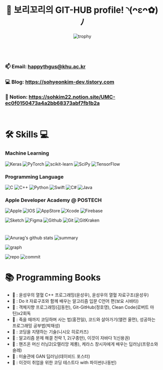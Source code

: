 
<div align="center">
	
# 🥦 보리꼬리의 GIT-HUB profile! ◝(ᴖεᴖ✿)ﾉ
	
</div>

<div align="center">
	
![trophy](https://github-profile-trophy.vercel.app/?username=SohyeonKim-dev&no-frame=true&margin-w=20&margin-h=20&row=2&column=3&theme=gruvbox)
	
</div>

#

<div align="leading">
<br/>
	
### 📫 Email: happythgus@khu.ac.kr
### 💻 Blog: https://sohyeonkim-dev.tistory.com
### 🍎 Notion: https://sohkim22.notion.site/UMC-ec0f0150473a4a2bb68373abf7fb1b2a

</div>
<br/>

#
# 🛠️ Skills 💻
### Machine Learning 
![Keras](https://img.shields.io/badge/Keras-%23D00000.svg?style=for-the-badge&logo=Keras&logoColor=white)
![PyTorch](https://img.shields.io/badge/PyTorch-%23EE4C2C.svg?style=for-the-badge&logo=PyTorch&logoColor=white)
![scikit-learn](https://img.shields.io/badge/scikit--learn-%23F7931E.svg?style=for-the-badge&logo=scikit-learn&logoColor=white)
![SciPy](https://img.shields.io/badge/SciPy-%230C55A5.svg?style=for-the-badge&logo=scipy&logoColor=%white)
![TensorFlow](https://img.shields.io/badge/TensorFlow-%23FF6F00.svg?style=for-the-badge&logo=TensorFlow&logoColor=white)

### Programming Language
![C](https://img.shields.io/badge/c-%2300599C.svg?style=for-the-badge&logo=c&logoColor=white)
![C++](https://img.shields.io/badge/c++-%2300599C.svg?style=for-the-badge&logo=c%2B%2B&logoColor=white)
![Python](https://img.shields.io/badge/python-3670A0?style=for-the-badge&logo=python&logoColor=ffdd54)
![Swift](https://img.shields.io/badge/swift-F54A2A?style=for-the-badge&logo=swift&logoColor=white) 
![C#](https://img.shields.io/badge/c%23-%23239120.svg?style=for-the-badge&logo=c-sharp&logoColor=white)
![Java](https://img.shields.io/badge/java-%23ED8B00.svg?style=for-the-badge&logo=java&logoColor=white)

### Apple Developer Academy @ POSTECH
![Apple](https://img.shields.io/badge/Apple-%23000000.svg?style=for-the-badge&logo=apple&logoColor=white)
![IOS](https://img.shields.io/badge/iOS-000000?style=for-the-badge&logo=ios&logoColor=white)
![AppStore](https://img.shields.io/badge/App_Store-0D96F6?style=for-the-badge&logo=app-store&logoColor=white)
![Xcode](https://img.shields.io/badge/Xcode-007ACC?style=for-the-badge&logo=Xcode&logoColor=white)
![Firebase](https://img.shields.io/badge/firebase-ffca28?style=for-the-badge&logo=firebase&logoColor=black)  

![Sketch](https://img.shields.io/badge/Sketch-FFB387?style=for-the-badge&logo=sketch&logoColor=black)
![Figma](https://img.shields.io/badge/Figma-F24E1E?style=for-the-badge&logo=figma&logoColor=white)
![Github](https://img.shields.io/badge/github-181717?style=for-the-badge&logo=github&logoColor=white)
![Git](https://img.shields.io/badge/git-%23F05033.svg?style=for-the-badge&logo=git&logoColor=white)
![GitKraken](https://img.shields.io/badge/GitKraken-179287?style=for-the-badge&logo=GitKraken&logoColor=white)  

#

   ![Anurag's github stats](https://github-readme-stats.vercel.app/api?username=SohyeonKim-dev&theme=flag-india&show_icons=true)
   ![summary](http://github-profile-summary-cards.vercel.app/api/cards/productive-time?username=SohyeonKim-dev&theme=vue&utcOffset=8)
   
   ![graph](http://github-profile-summary-cards.vercel.app/api/cards/profile-details?username=SohyeonKim-dev&theme=vue)
   
   ![repo](http://github-profile-summary-cards.vercel.app/api/cards/repos-per-language?username=SohyeonKim-dev&theme=vue)
   ![commit](http://github-profile-summary-cards.vercel.app/api/cards/most-commit-language?username=SohyeonKim-dev&theme=vue)
   
#
# 📚 Programming Books
- 📕 : 윤성우의 열혈 C++ 프로그래밍(윤성우), 윤성우의 열혈 자료구조(윤성우)
- 📕 : Do it 자료구조와 함께 배우는 알고리즘 입문 C언어 편(보요 시바타)
- 📗 : 객체지향 프로그래밍(김동헌), Git-GitHub(정호영), Clean Code(로버트 마틴)x2회독
- 📗 : 죽을 때까지 코딩하며 사는 법(홍전일), 코드와 살아가기(앨런 울먼), 성공하는 프로그래밍 공부법(박재성)
- 📗 : 코딩을 지탱하는 기술(니시오 히로카즈)
- 📘 : 알고리즘 문제 해결 전략 1, 2(구종만), 이것이 자바다 1(신용권)
- 📘 : 핸즈온 머신 러닝2(오렐리앙 제롱), 케라스 창시자에게 배우는 딥러닝(프랑소와 숄레)
- 📘 : 미술관에 GAN 딥러닝(데이비드 포스터)
- 📒 : 이것이 취업을 위한 코딩 테스트다 with 파이썬(나동빈) 

<br/>
